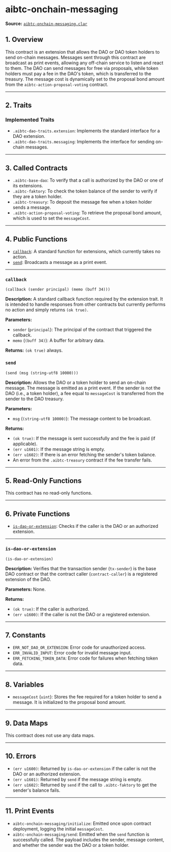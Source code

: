 # aibtc-onchain-messaging

**Source:** [`aibtc-onchain-messaging.clar`](../../../../contracts/dao/extensions/aibtc-onchain-messaging.clar)

## 1. Overview

This contract is an extension that allows the DAO or DAO token holders to send on-chain messages. Messages sent through this contract are broadcast as print events, allowing any off-chain service to listen and react to them. The DAO can send messages for free via proposals, while token holders must pay a fee in the DAO's token, which is transferred to the treasury. The message cost is dynamically set to the proposal bond amount from the `aibtc-action-proposal-voting` contract.

---

## 2. Traits

### Implemented Traits
- `.aibtc-dao-traits.extension`: Implements the standard interface for a DAO extension.
- `.aibtc-dao-traits.messaging`: Implements the interface for sending on-chain messages.

---

## 3. Called Contracts

- `.aibtc-base-dao`: To verify that a call is authorized by the DAO or one of its extensions.
- `.aibtc-faktory`: To check the token balance of the sender to verify if they are a token holder.
- `.aibtc-treasury`: To deposit the message fee when a token holder sends a message.
- `.aibtc-action-proposal-voting`: To retrieve the proposal bond amount, which is used to set the `messageCost`.

---

## 4. Public Functions

- [`callback`](#callback): A standard function for extensions, which currently takes no action.
- [`send`](#send): Broadcasts a message as a print event.

---

### `callback`

`(callback (sender principal) (memo (buff 34)))`

**Description:**
A standard callback function required by the extension trait. It is intended to handle responses from other contracts but currently performs no action and simply returns `(ok true)`.

**Parameters:**
- `sender` (`principal`): The principal of the contract that triggered the callback.
- `memo` (`(buff 34)`): A buffer for arbitrary data.

**Returns:**
`(ok true)` always.

### `send`

`(send (msg (string-utf8 10000)))`

**Description:**
Allows the DAO or a token holder to send an on-chain message. The message is emitted as a print event. If the sender is not the DAO (i.e., a token holder), a fee equal to `messageCost` is transferred from the sender to the DAO treasury.

**Parameters:**
- `msg` (`(string-utf8 10000)`): The message content to be broadcast.

**Returns:**
- `(ok true)`: If the message is sent successfully and the fee is paid (if applicable).
- `(err u1601)`: If the message string is empty.
- `(err u1602)`: If there is an error fetching the sender's token balance.
- An error from the `.aibtc-treasury` contract if the fee transfer fails.

---

## 5. Read-Only Functions

This contract has no read-only functions.

---

## 6. Private Functions

- [`is-dao-or-extension`](#is-dao-or-extension): Checks if the caller is the DAO or an authorized extension.

---

### `is-dao-or-extension`

`(is-dao-or-extension)`

**Description:**
Verifies that the transaction sender (`tx-sender`) is the base DAO contract or that the contract caller (`contract-caller`) is a registered extension of the DAO.

**Parameters:**
None.

**Returns:**
- `(ok true)`: If the caller is authorized.
- `(err u1600)`: If the caller is not the DAO or a registered extension.

---

## 7. Constants

- `ERR_NOT_DAO_OR_EXTENSION`: Error code for unauthorized access.
- `ERR_INVALID_INPUT`: Error code for invalid message input.
- `ERR_FETCHING_TOKEN_DATA`: Error code for failures when fetching token data.

---

## 8. Variables

- `messageCost` (`uint`): Stores the fee required for a token holder to send a message. It is initialized to the proposal bond amount.

---

## 9. Data Maps

This contract does not use any data maps.

---

## 10. Errors

- `(err u1600)`: Returned by `is-dao-or-extension` if the caller is not the DAO or an authorized extension.
- `(err u1601)`: Returned by `send` if the message string is empty.
- `(err u1602)`: Returned by `send` if the call to `.aibtc-faktory` to get the sender's balance fails.

---

## 11. Print Events

- `aibtc-onchain-messaging/initialize`: Emitted once upon contract deployment, logging the initial `messageCost`.
- `aibtc-onchain-messaging/send`: Emitted when the `send` function is successfully called. The payload includes the sender, message content, and whether the sender was the DAO or a token holder.
